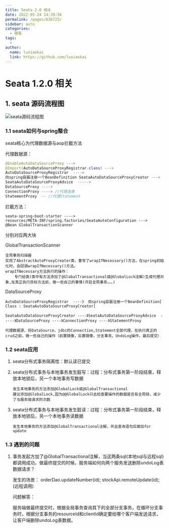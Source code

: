 ```yaml
---
title: Seata 2.0 相关
date: 2022-05-24 14:39:56
permalink: /pages/b3b725/
sidebar: auto
categories:
  - 随笔
tags:
  - 
author: 
  name: luxiaokai
  link: https://github.com/luxiaokai
---
```

# Seata 1.2.0 相关

## 1. seata 源码流程图



![seata源码流程图](https://lxkimages.oss-cn-beijing.aliyuncs.com/img/seata源码流程图.png)



### 1.1 seata如何与spring整合

seata核心为代理数据源与aop拦截方法

代理数据源：

```java
@EnableAutoDataSourceProxy ---> 
@Import(AutoDataSourceProxyRegistrar.class) --->
AutoDataSourceProxyRegistrar  ----> 
向spring容器注册一个BeanDefinition SeataAutoDataSourceProxyCreator --->
SeataAutoDataSourceProxyAdvice  ----->
DataSourceProxy ---->
ConnectionProxy ----> //代理连接
StatementProxy  -- //代理Statement
```



拦截方法：

```
seata-spring-boot-starter ---->
resources/META-INF/spring.factories/SeataAutoConfiguration --->
@Bean GlobalTransactionScanner
```

分别对应两大块

GlobalTransactionScanner

```
全局事务扫描器
实现了AbstractAutoProxyCreator类，重写了wrapIfNecessary()方法，在spring初始化时，会回调wrapIfNecessary()方法。
wrapIfNecessary方法执行的操作：
	专门给类(类中有方法添加了@GlobalTransactional或@GlobalLock注解)生成代理对象,在真正执行目标方法前，做一些自己的事情(开启全局事务。。。)
```



DataSourceProxy

```
AutoDataSourceProxyRegistrar  ----》 向spring容器注册一个BeanDefinition[ Class : SeataAutoDataSourceProxyCreator]

SeataAutoDataSourceProxyCreator ----》SeataAutoDataSourceProxyAdvice  -----》DataSourceProxy ----》ConnectionProxy ----》StatementProxy

代理数据源，将DataSource，jdbc的Connection,Statement全部代理，在执行真正的crud之前，做一些自己的操作（前置镜像，后置镜像，分支事务，UndoLog操作，最后提交）
```



### 1.2 seata应用

1. seata分布式事务隔离性：默认读已提交

2. seata分布式事务与本地事务发生脏写：过程：分布式事务第一阶段结束，释放本地锁后，另一个本地事务写数据

   ```
   发生本地事务的方法添加@GlobalLock或@GlobalTransactional
   建议添加@GlobalLock,因为@@GlobalLock只去检查要操作的数据是否有全局锁，减少了与服务端请求的次数
   ```

3. seata分布式事务与本地事务发生脏读：过程：分布式事务第一阶段结束，释放本地锁后，另一个本地事务读数据

   ```
   发生本地事务的方法添加@GlobalTransactional注解，并且查询语句后面加for update
   ```

   

### 1.3 遇到的问题

1. 事务发起方加了@GlobalTransactional注解，当这两条sql(本地sql与远程sql)都调用成功，做最终提交的时候，服务端如何向两个服务发送删除undoLog表数据请求？

   发生的场景：
   		orderDao.updateNumber(id);
   		stockApi.remoteUpdate(id);(远程调用)

   问题解答：

   ​		服务端做最终提交时，根据全局事务查询其下的全部分支事务，在循环分支事务时，根据分支事务的resourceId和clientId确定要给哪个客户端发送请求，让客户端删除undoLog表数据。

